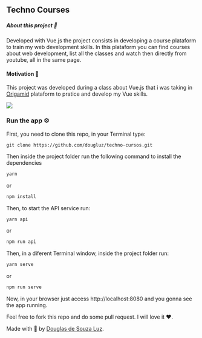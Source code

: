## Techno Courses

##### About this project 📖

Developed with Vue.js the project consists in developing a course plataform to train my web development skills. In this plataform you can find  courses about web development, list all the classes and watch then directly from youtube, all in the same page.

#### Motivation 🚀

This project was developed during a class about Vue.js that i was taking in <a href="www.origamid.com.br">Origamid</a> plataform to pratice and develop my Vue skills.

<div>
    <img src="https://media.giphy.com/media/ZXfI6kQZa8C5aaPPI0/giphy.gif" />
</div>

### Run the app ⚙

First, you need to clone this repo, in your Terminal type:

```git
git clone https://github.com/dougluz/techno-cursos.git
```



Then inside the project folder run the following command to install the dependencies

```bash
yarn
```

or

```bash
npm install
```

Then, to start the API service run:

```bash
yarn api
```

or

```bash
npm run api
```

Then, in a diferent Terminal window, inside the project folder run:

```bash
yarn serve
```

or

```bash
npm run serve
```

Now, in your browser just access http://localhost:8080 and you gonna see the app running.

Feel free to fork this repo and do some pull request. I will love it ❤.

Made with 💙 by [Douglas de Souza Luz](https://www.linkedin.com/in/douguiluz/).


